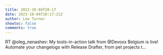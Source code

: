 ```yaml
---
title: 2023-10-04T20-17
date: 2023-10-04T20:17:21Z
author: Lee Turner
showtoc: false
comments: true
---
```


RT @oleg_nenashev: My tools-in-action talk from @Devoxx Belgium is live! Automate your changelogs with Release Drafter, from pet projects t…

